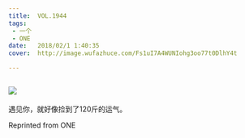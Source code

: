 ```yaml
---
title:	VOL.1944
tags:
 - 一个
 - ONE
date:	2018/02/1 1:40:35
cover:	http://image.wufazhuce.com/Fs1uI7A4WUNIohg3oo77t0DlhY4t

---
```

![](http://image.wufazhuce.com/Fs1uI7A4WUNIohg3oo77t0DlhY4t)
---

遇见你，就好像捡到了120斤的运气。
 
Reprinted from ONE
